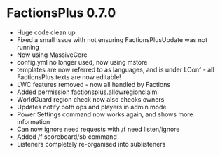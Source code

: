 # FactionsPlus 0.7.0

* Huge code clean up
* Fixed a small issue with not ensuring FactionsPlusUpdate was not running
* Now using MassiveCore
* config.yml no longer used, now using mstore
* templates are now referred to as languages, and is under LConf - all FactionsPlus texts are now editable! 
* LWC features removed - now all handled by Factions
* Added permission factionsplus.allowregionclaim.<id>
* WorldGuard region check now also checks owners
* Updates notify both ops and players in admin mode
* Power Settings command now works again, and shows more information
* Can now ignore need requests with /f need listen/ignore 
* Added /f scoreboard/sb command 
* Listeners completely re-organised into sublisteners 